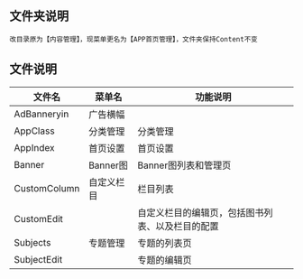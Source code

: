 ## 文件夹说明

    改目录原为【内容管理】，现菜单更名为【APP首页管理】，文件夹保持Content不变

## 文件说明

| 文件名 | 菜单名 | 功能说明 |
| - | - | - |
AdBanneryin|广告横幅|
AppClass|分类管理|分类管理
AppIndex|首页设置|首页设置
Banner|Banner图|Banner图列表和管理页
CustomColumn|自定义栏目|栏目列表
CustomEdit||自定义栏目的编辑页，包括图书列表、以及栏目的配置
Subjects|专题管理|专题的列表页
SubjectEdit||专题的编辑页
